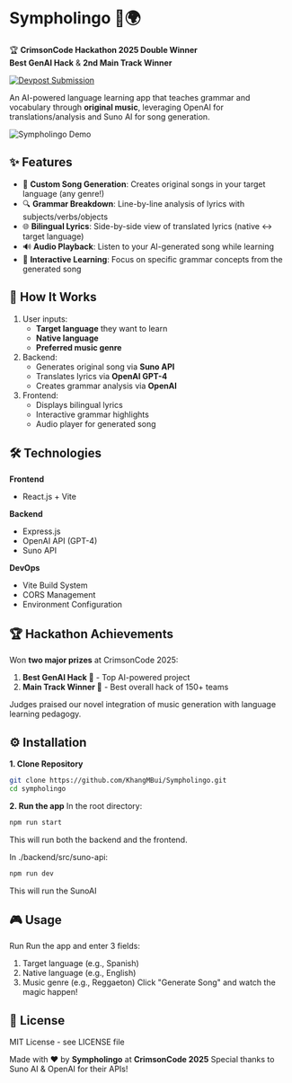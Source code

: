 # Sympholingo 🎵🌍

🏆 **CrimsonCode Hackathon 2025 Double Winner**  
**Best GenAI Hack** & **2nd Main Track Winner**

[![Devpost Submission](https://img.shields.io/badge/Devpost-View%20Project-blue)](https://devpost.com/software/sympholingo)

An AI-powered language learning app that teaches grammar and vocabulary through **original music**, leveraging OpenAI for translations/analysis and Suno AI for song generation.

![Sympholingo Demo](screenshot.png) *<!-- Add screenshot here if available -->*

## ✨ Features

- 🎸 **Custom Song Generation**: Creates original songs in your target language (any genre!)
- 🔍 **Grammar Breakdown**: Line-by-line analysis of lyrics with subjects/verbs/objects
- 🌐 **Bilingual Lyrics**: Side-by-side view of translated lyrics (native ↔ target language)
- 🔊 **Audio Playback**: Listen to your AI-generated song while learning
- 🧠 **Interactive Learning**: Focus on specific grammar concepts from the generated song

## 🚀 How It Works

1. User inputs:
   - **Target language** they want to learn
   - **Native language**
   - **Preferred music genre**
2. Backend:
   - Generates original song via **Suno API**
   - Translates lyrics via **OpenAI GPT-4**
   - Creates grammar analysis via **OpenAI**
3. Frontend:
   - Displays bilingual lyrics
   - Interactive grammar highlights
   - Audio player for generated song

## 🛠️ Technologies

**Frontend**  
- React.js + Vite

**Backend**  
- Express.js
- OpenAI API (GPT-4)
- Suno API

**DevOps**  
- Vite Build System
- CORS Management
- Environment Configuration

## 🏆 Hackathon Achievements

Won **two major prizes** at CrimsonCode 2025:
1. **Best GenAI Hack 🥇** - Top AI-powered project
2. **Main Track Winner 🥈** - Best overall hack of 150+ teams

Judges praised our novel integration of music generation with language learning pedagogy.

## ⚙️ Installation

**1. Clone Repository**
```bash
git clone https://github.com/KhangMBui/Sympholingo.git
cd sympholingo
```

**2. Run the app**
In the root directory:
```bash
npm run start
```
This will run both the backend and the frontend.

In ./backend/src/suno-api:
```bash
npm run dev
```
This will run the SunoAI

## 🎮 Usage
Run
Run the app and enter 3 fields:
1. Target language (e.g., Spanish)
2. Native language (e.g., English)
3. Music genre (e.g., Reggaeton)
Click "Generate Song" and watch the magic happen!


## 📄 License
MIT License - see LICENSE file

Made with ❤️ by **Sympholingo** at **CrimsonCode 2025**
Special thanks to Suno AI & OpenAI for their APIs!
